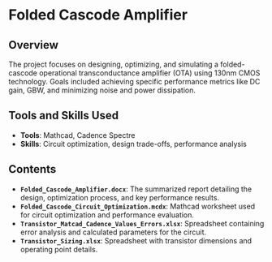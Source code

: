 # Folded Cascode Amplifier

## Overview
The project focuses on designing, optimizing, and simulating a folded-cascode operational transconductance amplifier (OTA) using 130nm CMOS technology. Goals included achieving specific performance metrics like DC gain, GBW, and minimizing noise and power dissipation.

## Tools and Skills Used
- **Tools**: Mathcad, Cadence Spectre
- **Skills**: Circuit optimization, design trade-offs, performance analysis

## Contents
- **`Folded_Cascode_Amplifier.docx`**: The summarized report detailing the design, optimization process, and key performance results.
- **`Folded_Cascode_Circuit_Optimization.mcdx`**: Mathcad worksheet used for circuit optimization and performance evaluation.
- **`Transistor_Matcad_Cadence_Values_Errors.xlsx`**: Spreadsheet containing error analysis and calculated parameters for the circuit.
- **`Transistor_Sizing.xlsx`**: Spreadsheet with transistor dimensions and operating point details.


